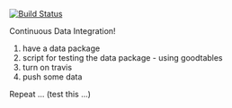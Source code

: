 [![Build Status](https://travis-ci.org/frictionlessdata/ex-continuous-data-integration.svg?branch=master)](https://travis-ci.org/frictionlessdata/ex-continuous-data-integration)

Continuous Data Integration!

1. have a data package
2. script for testing the data package - using goodtables
3. turn on travis
4. push some data

Repeat ... (test this ...)

